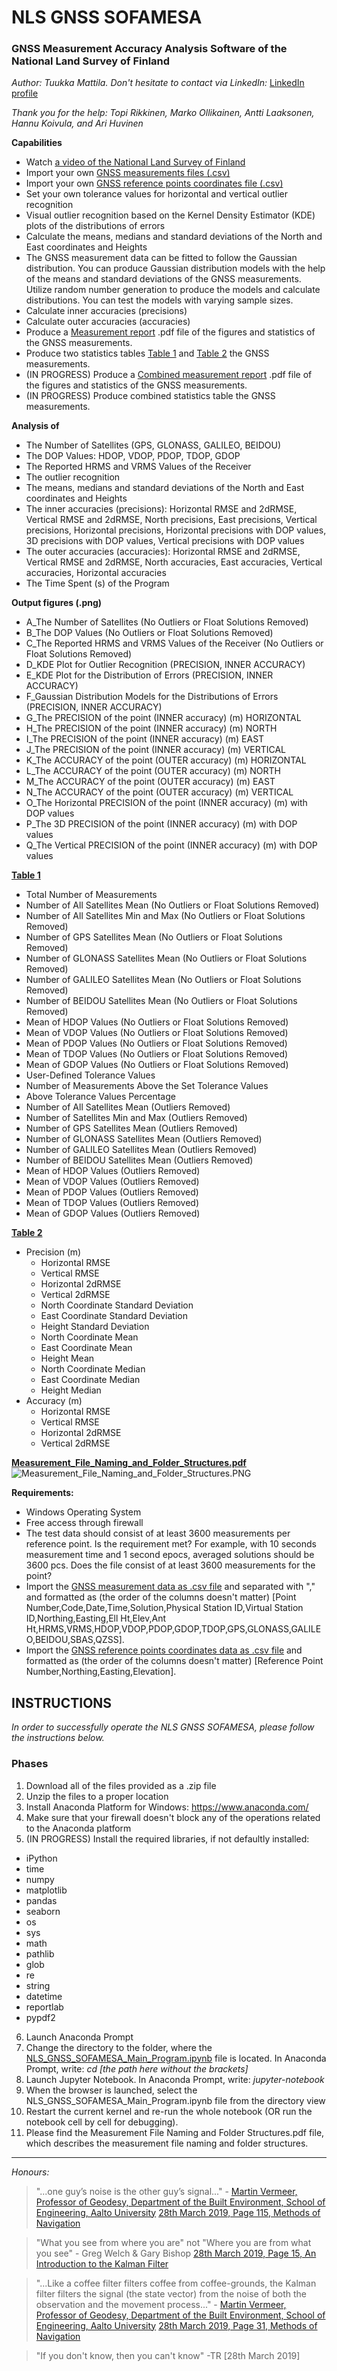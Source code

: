 # NLS GNSS SOFAMESA

### GNSS Measurement Accuracy Analysis Software of the National Land Survey of Finland
*Author: Tuukka Mattila. Don't hesitate to contact via LinkedIn:* [LinkedIn profile](https://www.linkedin.com/in/tuukkamattila/)

*Thank you for the help: Topi Rikkinen, Marko Ollikainen, Antti Laaksonen, Hannu Koivula, and Ari Huvinen*

**Capabilities**

*  Watch [a video of the National Land Survey of Finland](https://www.youtube.com/watch?v=urj7mGjKY9Q)
*  Import your own [GNSS measurements files (.csv)](20190524-A-99M5040-METHOD1-4.csv)
*  Import your own [GNSS reference points coordinates file (.csv)](reference_points_example.csv)
*  Set your own tolerance values for horizontal and vertical outlier recognition
*  Visual outlier recognition based on the Kernel Density Estimator (KDE) plots of the distributions of errors
*  Calculate the means, medians and standard deviations of the North and East coordinates and Heights
*  The GNSS measurement data can be fitted to follow the Gaussian distribution. You can produce Gaussian distribution models with the help of the means and standard deviations of the GNSS measurements. Utilize random number generation to produce the models and calculate distributions. You can test the models with varying sample sizes.
*  Calculate inner accuracies (precisions)
*  Calculate outer accuracies (accuracies)
*  Produce a [Measurement report](20190524-A-99M5040-METHOD1-4_Measurement_Report.pdf) .pdf file of the figures and statistics of the GNSS measurements.
*  Produce two statistics tables [Table 1](20190524-A-99M5040-METHOD1-4_table1.csv) and [Table 2](20190524-A-99M5040-METHOD1-4_table2.csv) the GNSS measurements.
*  (IN PROGRESS) Produce a [Combined measurement report](99M5040_4_Combined_Measurement_Report.pdf) .pdf file of the figures and statistics of the GNSS measurements.
*  (IN PROGRESS) Produce combined statistics table the GNSS measurements.

**Analysis of**

*  The Number of Satellites (GPS, GLONASS, GALILEO, BEIDOU)
*  The DOP Values: HDOP, VDOP, PDOP, TDOP, GDOP
*  The Reported HRMS and VRMS Values of the Receiver
*  The outlier recognition
*  The means, medians and standard deviations of the North and East coordinates and Heights
*  The inner accuracies (precisions): Horizontal RMSE and 2dRMSE, Vertical RMSE and 2dRMSE, North precisions, East precisions, Vertical precisions, Horizontal precisions, Horizontal precisions with DOP values, 3D precisions with DOP values, Vertical precisions with DOP values
*  The outer accuracies (accuracies): Horizontal RMSE and 2dRMSE, Vertical RMSE and 2dRMSE, North accuracies, East accuracies, Vertical accuracies, Horizontal accuracies
*  The Time Spent (s) of the Program  

**Output figures (.png)**

*  A_The Number of Satellites (No Outliers or Float Solutions Removed)
*  B_The DOP Values (No Outliers or Float Solutions Removed)
*  C_The Reported HRMS and VRMS Values of the Receiver  (No Outliers or Float Solutions Removed)
*  D_KDE Plot for Outlier Recognition (PRECISION, INNER ACCURACY)
*  E_KDE Plot for the Distribution of Errors (PRECISION, INNER ACCURACY)
*  F_Gaussian Distribution Models for the Distributions of Errors (PRECISION, INNER ACCURACY)
*  G_The PRECISION of the point (INNER accuracy) (m) HORIZONTAL
*  H_The PRECISION of the point (INNER accuracy) (m) NORTH
*  I_The PRECISION of the point (INNER accuracy) (m) EAST
*  J_The PRECISION of the point (INNER accuracy) (m) VERTICAL
*  K_The ACCURACY of the point (OUTER accuracy) (m) HORIZONTAL
*  L_The ACCURACY of the point (OUTER accuracy) (m) NORTH
*  M_The ACCURACY of the point (OUTER accuracy) (m) EAST
*  N_The ACCURACY of the point (OUTER accuracy) (m) VERTICAL
*  O_The Horizontal PRECISION of the point (INNER accuracy) (m) with DOP values
*  P_The 3D PRECISION of the point (INNER accuracy) (m) with DOP values
*  Q_The Vertical PRECISION of the point (INNER accuracy) (m) with DOP values

**[Table 1](20190524-A-99M5040-METHOD1-4_table1.csv)**
*  Total Number of Measurements
*  Number of All Satellites Mean (No Outliers or Float Solutions Removed)
*  Number of All Satellites Min and Max (No Outliers or Float Solutions Removed)
*  Number of GPS Satellites Mean (No Outliers or Float Solutions Removed)
*  Number of GLONASS Satellites Mean (No Outliers or Float Solutions Removed)
*  Number of GALILEO Satellites Mean (No Outliers or Float Solutions Removed)
*  Number of BEIDOU Satellites Mean (No Outliers or Float Solutions Removed)
*  Mean of HDOP Values (No Outliers or Float Solutions Removed)
*  Mean of VDOP Values (No Outliers or Float Solutions Removed)
*  Mean of PDOP Values (No Outliers or Float Solutions Removed)
*  Mean of TDOP Values (No Outliers or Float Solutions Removed)
*  Mean of GDOP Values (No Outliers or Float Solutions Removed)
*  User-Defined Tolerance Values
*  Number of Measurements Above the Set Tolerance Values
*  Above Tolerance Values Percentage
*  Number of All Satellites Mean (Outliers Removed)
*  Number of Satellites Min and Max (Outliers Removed)
*  Number of GPS Satellites Mean (Outliers Removed)
*  Number of GLONASS Satellites Mean (Outliers Removed)
*  Number of GALILEO Satellites Mean (Outliers Removed)
*  Number of BEIDOU Satellites Mean (Outliers Removed)
*  Mean of HDOP Values (Outliers Removed)
*  Mean of VDOP Values (Outliers Removed)
*  Mean of PDOP Values (Outliers Removed)
*  Mean of TDOP Values (Outliers Removed)
*  Mean of GDOP Values (Outliers Removed)

**[Table 2](20190524-A-99M5040-METHOD1-4_table2.csv)**
- Precision (m)
  - Horizontal RMSE
  - Vertical RMSE
  - Horizontal 2dRMSE
  - Vertical 2dRMSE
  - North Coordinate Standard Deviation
  - East Coordinate Standard Deviation
  - Height Standard Deviation
  - North Coordinate Mean
  - East Coordinate Mean
  - Height Mean
  - North Coordinate Median
  - East Coordinate Median
  - Height Median
- Accuracy (m)
  - Horizontal RMSE
  - Vertical RMSE
  - Horizontal 2dRMSE
  - Vertical 2dRMSE

**[Measurement_File_Naming_and_Folder_Structures.pdf](Measurement_File_Naming_and_Folder_Structures.pdf)**
![Measurement_File_Naming_and_Folder_Structures.PNG](Measurement_File_Naming_and_Folder_Structures.PNG "Measurement_File_Naming_and_Folder_Structures.PNG")

**Requirements:**

*  Windows Operating System
*  Free access through firewall
*  The test data should consist of at least 3600 measurements per reference point. Is the requirement met? For example, with 10 seconds measurement time and 1 second epocs, averaged solutions should be 3600 pcs. Does the file consist of at least 3600 measurements for the point?
*  Import the [GNSS measurement data as .csv file](20190524-A-99M5040-METHOD1-4.csv) and separated with "," and formatted as (the order of the columns doesn't matter) [Point Number,Code,Date,Time,Solution,Physical Station ID,Virtual Station ID,Northing,Easting,Ell Ht,Elev,Ant Ht,HRMS,VRMS,HDOP,VDOP,PDOP,GDOP,TDOP,GPS,GLONASS,GALILEO,BEIDOU,SBAS,QZSS].
*  Import the [GNSS reference points coordinates data as .csv file](reference_points_example.csv) and formatted as (the order of the columns doesn't matter) [Reference Point Number,Northing,Easting,Elevation].

## INSTRUCTIONS

*In order to successfully operate the NLS GNSS SOFAMESA, please follow the instructions below.*

### Phases

1.  Download all of the files provided as a .zip file
2.  Unzip the files to a proper location
3.  Install Anaconda Platform for Windows: https://www.anaconda.com/
4.  Make sure that your firewall doesn't block any of the operations related to the Anaconda platform
5.  (IN PROGRESS) Install the required libraries, if not defaultly installed:
*   iPython
*   time
*   numpy
*   matplotlib
*   pandas
*   seaborn
*   os
*   sys
*   math
*   pathlib
*   glob
*   re
*   string
*   datetime
*   reportlab
*   pypdf2
6.  Launch Anaconda Prompt
7.  Change the directory to the folder, where the [NLS_GNSS_SOFAMESA_Main_Program.ipynb](NLS_GNSS_SOFAMESA_Main_Program.ipynb) file is located. In Anaconda Prompt, write: *cd [the path here without the brackets]*
8.  Launch Jupyter Notebook. In Anaconda Prompt, write: *jupyter-notebook*
9.  When the browser is launched, select the NLS_GNSS_SOFAMESA_Main_Program.ipynb file from the directory view
10. Restart the current kernel and re-run the whole notebook (OR run the notebook cell by cell for debugging).
11. Please find the Measurement File Naming and Folder Structures.pdf file, which describes the measurement file naming and folder structures.
--------------------------------------------------------------------------------

*Honours:*

>  "...one guy’s noise is the other guy’s signal..." - [Martin Vermeer, Professor of Geodesy, Department of the Built Environment, School of Engineering, Aalto University](https://users.aalto.fi/~mvermeer/) [28th March 2019, Page 115, Methods of Navigation](https://users.aalto.fi/~mvermeer/nav-en.pdf) 

>  "What you see from where you are" not "Where you are from what you see" - Greg Welch & Gary Bishop [28th March 2019, Page 15, An Introduction to the Kalman Filter](http://www.cs.unc.edu/~tracker/media/pdf/SIGGRAPH2001_Slides_08.pdf)

>  "...Like a coffee filter filters coffee from coffee-grounds, the Kalman filter filters the signal (the state vector) from the noise of both the observation and the movement process..." - [Martin Vermeer, Professor of Geodesy, Department of the Built Environment, School of Engineering, Aalto University](https://users.aalto.fi/~mvermeer/) [28th March 2019, Page 31, Methods of Navigation](https://users.aalto.fi/~mvermeer/nav-en.pdf) 

>  "If you don't know, then you can't know" -TR [28th March 2019]
